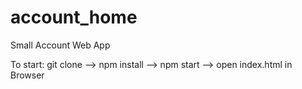 # account_home
Small Account Web App

To start: git clone --> npm install --> npm start --> open index.html in Browser
